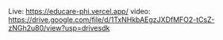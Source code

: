 Live: https://educare-phi.vercel.app/
video: https://drive.google.com/file/d/1TxNHkbAEgzJXDfMFO2-tCsZ-zNGh2u80/view?usp=drivesdk
